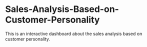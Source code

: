 # Sales-Analysis-Based-on-Customer-Personality
This is an interactive dashboard about the sales analysis based on customer personality.

